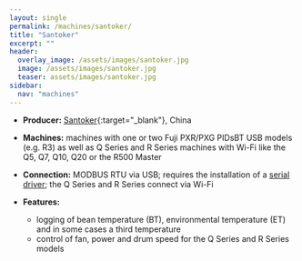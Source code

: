 ```yaml
---
layout: single
permalink: /machines/santoker/
title: "Santoker"
excerpt: ""
header:
  overlay_image: /assets/images/santoker.jpg
  image: /assets/images/santoker.jpg
  teaser: assets/images/santoker.jpg
sidebar:
  nav: "machines"
---
```


* __Producer:__ [Santoker](){:target="_blank"}, China

* __Machines:__ machines with one or two Fuji PXR/PXG PIDsBT USB models (e.g. R3) as well as Q Series and R Series machines with Wi-Fi like the Q5, Q7, Q10, Q20 or the R500 Master
* __Connection:__ MODBUS RTU via USB; requires the installation of a [serial driver](/modbus_serial/); the Q Series and R Series connect via Wi-Fi
* __Features:__ 
  - logging of bean temperature (BT), environmental temperature (ET) and in some cases a third temperature
  - control of fan, power and drum speed for the Q Series and R Series models